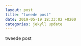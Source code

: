 ```yaml
---
layout: post
title: "tweede post"
date: 2019-05-19 18:33:02 +0200
categories: jekyll update
---
```


tweede post
